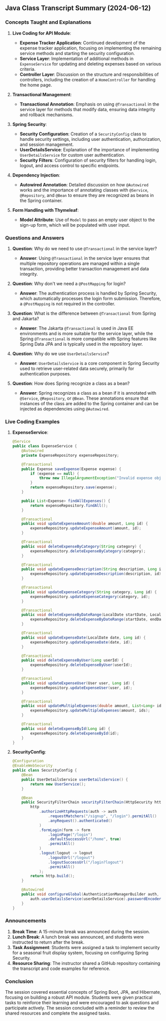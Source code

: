 ## Java Class Transcript Summary (2024-06-12)

### Concepts Taught and Explanations

1. **Live Coding for API Module**:
   - **Expense Tracker Application**: Continued development of the expense tracker application, focusing on implementing the remaining service methods and starting the security configuration.
   - **Service Layer**: Implementation of additional methods in `ExpenseService` for updating and deleting expenses based on various criteria.
   - **Controller Layer**: Discussion on the structure and responsibilities of controllers, including the creation of a `HomeController` for handling the home page.

2. **Transactional Management**:
   - **Transactional Annotation**: Emphasis on using `@Transactional` in the service layer for methods that modify data, ensuring data integrity and rollback mechanisms.

3. **Spring Security**:
   - **Security Configuration**: Creation of a `SecurityConfig` class to handle security settings, including user authentication, authorization, and session management.
   - **UserDetailsService**: Explanation of the importance of implementing `UserDetailsService` for custom user authentication.
   - **Security Filters**: Configuration of security filters for handling login, logout, and access control to specific endpoints.

4. **Dependency Injection**:
   - **Autowired Annotation**: Detailed discussion on how `@Autowired` works and the importance of annotating classes with `@Service`, `@Repository`, and `@Bean` to ensure they are recognized as beans in the Spring container.

5. **Form Handling with Thymeleaf**:
   - **Model Attribute**: Use of `Model` to pass an empty user object to the sign-up form, which will be populated with user input.

### Questions and Answers

1. **Question**: Why do we need to use `@Transactional` in the service layer?
   - **Answer**: Using `@Transactional` in the service layer ensures that multiple repository operations are managed within a single transaction, providing better transaction management and data integrity.

2. **Question**: Why don't we need a `@PostMapping` for login?
   - **Answer**: The authentication process is handled by Spring Security, which automatically processes the login form submission. Therefore, a `@PostMapping` is not required in the controller.

3. **Question**: What is the difference between `@Transactional` from Spring and Jakarta?
   - **Answer**: The Jakarta `@Transactional` is used in Java EE environments and is more suitable for the service layer, while the Spring `@Transactional` is more compatible with Spring features like Spring Data JPA and is typically used in the repository layer.

4. **Question**: Why do we use `UserDetailsService`?
   - **Answer**: `UserDetailsService` is a core component in Spring Security used to retrieve user-related data securely, primarily for authentication purposes.

5. **Question**: How does Spring recognize a class as a bean?
   - **Answer**: Spring recognizes a class as a bean if it is annotated with `@Service`, `@Repository`, or `@Bean`. These annotations ensure that instances of the class are added to the Spring container and can be injected as dependencies using `@Autowired`.

### Live Coding Examples

1. **ExpenseService**:
   ```java
   @Service
   public class ExpenseService {
       @Autowired
       private ExpenseRepository expenseRepository;

       @Transactional
       public Expense saveExpense(Expense expense) {
           if (expense == null) {
               throw new IllegalArgumentException("Invalid expense object");
           }
           return expenseRepository.save(expense);
       }

       public List<Expense> findAllExpenses() {
           return expenseRepository.findAll();
       }

       @Transactional
       public void updateExpenseAmount(double amount, Long id) {
           expenseRepository.updateExpenseAmount(amount, id);
       }

       @Transactional
       public void deleteExpenseByCategory(String category) {
           expenseRepository.deleteExpenseByCategory(category);
       }

       @Transactional
       public void updateExpenseDescription(String description, Long id) {
           expenseRepository.updateExpenseDescription(description, id);
       }

       @Transactional
       public void updateExpenseCategory(String category, Long id) {
           expenseRepository.updateExpenseCategory(category, id);
       }

       @Transactional
       public void deleteExpenseByDateRange(LocalDate startDate, LocalDate endDate) {
           expenseRepository.deleteExpenseByDateRange(startDate, endDate);
       }

       @Transactional
       public void updateExpenseDate(LocalDate date, Long id) {
           expenseRepository.updateExpenseDate(date, id);
       }

       @Transactional
       public void deleteExpenseByUser(Long userId) {
           expenseRepository.deleteExpenseByUser(userId);
       }

       @Transactional
       public void updateExpenseUser(User user, Long id) {
           expenseRepository.updateExpenseUser(user, id);
       }

       @Transactional
       public void updateMultipleExpenses(double amount, List<Long> ids) {
           expenseRepository.updateMultipleExpenses(amount, ids);
       }

       @Transactional
       public void deleteExpenseById(Long id) {
           expenseRepository.deleteExpenseById(id);
       }
   }
   ```

2. **SecurityConfig**:
   ```java
   @Configuration
   @EnableWebSecurity
   public class SecurityConfig {
       @Bean
       public UserDetailsService userDetailsService() {
           return new UserService();
       }

       @Bean
       public SecurityFilterChain securityFilterChain(HttpSecurity http) throws Exception {
           http
               .authorizeHttpRequests(auth -> auth
                   .requestMatchers("/signup", "/login").permitAll()
                   .anyRequest().authenticated()
               )
               .formLogin(form -> form
                   .loginPage("/login")
                   .defaultSuccessUrl("/home", true)
                   .permitAll()
               )
               .logout(logout -> logout
                   .logoutUrl("/logout")
                   .logoutSuccessUrl("/login?logout")
                   .permitAll()
               );
           return http.build();
       }

       @Autowired
       public void configureGlobal(AuthenticationManagerBuilder auth, UserDetailsService userDetailsService, PasswordEncoder passwordEncoder) throws Exception {
           auth.userDetailsService(userDetailsService).passwordEncoder(passwordEncoder);
       }
   }
   ```

### Announcements

1. **Break Time**: A 15-minute break was announced during the session.
2. **Lunch Break**: A lunch break was announced, and students were instructed to return after the break.
3. **Task Assignment**: Students were assigned a task to implement security for a seasonal fruit display system, focusing on configuring Spring Security.
4. **Resource Sharing**: The instructor shared a GitHub repository containing the transcript and code examples for reference.

### Conclusion

The session covered essential concepts of Spring Boot, JPA, and Hibernate, focusing on building a robust API module. Students were given practical tasks to reinforce their learning and were encouraged to ask questions and participate actively. The session concluded with a reminder to review the shared resources and complete the assigned tasks.
